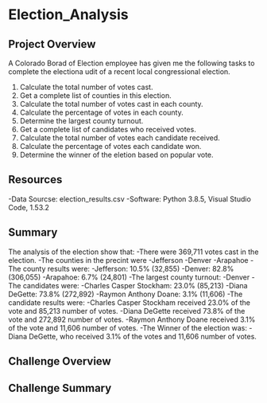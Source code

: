 # Election_Analysis

## Project Overview
A Colorado Borad of Election employee has given me the following tasks to complete the electiona udit of a recent local congressional election. 

1. Calculate the total number of votes cast. 
2. Get a complete list of counties in this election.
3. Calculate the total number of votes cast in each county.
4. Calculate the percentage of votes in each county.
5. Determine the largest county turnout.
6. Get a complete list of candidates who received votes. 
7. Calculate the total number of votes each candidate received. 
8. Calculate the percentage of votes each candidate won. 
9. Determine the winner of the eletion based on popular vote. 

## Resources
 -Data Sourcse: election_results.csv
 -Software: Python 3.8.5, Visual Studio Code, 1.53.2
 
 ## Summary
 The analysis of the election show that:
 -There were 369,711 votes cast in the election.
 -The counties in the precint were
  -Jefferson
  -Denver
  -Arapahoe
 -The county results were:
  -Jefferson: 10.5% (32,855)
  -Denver: 82.8% (306,055)
  -Arapahoe: 6.7% (24,801)
 -The largest county turnout:
  -Denver
 -The candidates were:
  -Charles Casper Stockham: 23.0% (85,213)
  -Diana DeGette: 73.8% (272,892)
  -Raymon Anthony Doane: 3.1% (11,606)
 -The candidate results were:
  -Charles Casper Stockham received 23.0% of the vote and 85,213 number of votes.
  -Diana DeGette received 73.8% of the vote and 272,892 number of votes.
  -Raymon Anthony Doane received 3.1% of the vote and 11,606 number of votes.
  -The Winner of the election was:
    -Diana DeGette, who received 3.1% of the votes and 11,606 number of votes.
    
## Challenge Overview

## Challenge Summary
